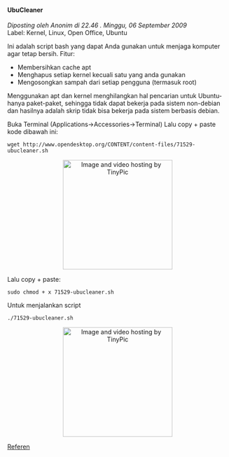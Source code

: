 #### UbuCleaner
_Diposting oleh Anonim di 22.46 . Minggu, 06 September 2009_
<br>
Label: Kernel, Linux, Open Office, Ubuntu

Ini adalah script bash yang dapat Anda gunakan untuk menjaga komputer agar tetap bersih.
Fitur:

- Membersihkan cache apt
- Menghapus setiap kernel kecuali satu yang anda gunakan
- Mengosongkan sampah dari setiap pengguna (termasuk root)

Menggunakan apt dan kernel menghilangkan hal pencarian untuk Ubuntu-hanya paket-paket, sehingga tidak dapat bekerja pada sistem non-debian dan hasilnya adalah skrip tidak bisa bekerja pada sistem berbasis debian.

Buka Terminal (Applications->Accessories->Terminal) Lalu copy + paste kode dibawah ini:
```
wget http://www.opendesktop.org/CONTENT/content-files/71529-ubucleaner.sh
```
<div align="center">
	<img src="./assets/noimg.jpg" height="250px" alt="Image and video hosting by TinyPic">
</div> 

Lalu copy + paste:
```
sudo chmod + x 71529-ubucleaner.sh
```

Untuk menjalankan script
```
./71529-ubucleaner.sh
```
<div align="center">
	<img src="./assets/noimg.jpg" height="250px" alt="Image and video hosting by TinyPic">
</div> 


[Referen](http://a2b-net.com/ubuntu/ubucleaner)

